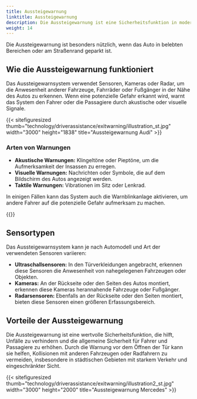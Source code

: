 ```yaml
---
title: Aussteigewarnung
linktitle: Aussteigewarnung
description: Die Aussteigewarnung ist eine Sicherheitsfunktion in modernen Autos, die Fahrer und Passagiere vor potenziellen Gefahren beim Aussteigen aus dem Fahrzeug warnt.
weight: 14
---
```

<!-- markdownlint-disable MD033 -->

Die Aussteigewarnung ist besonders nützlich, wenn das Auto in belebten Bereichen oder am Straßenrand geparkt ist.

## Wie die Aussteigewarnung funktioniert

Das Aussteigewarnsystem verwendet Sensoren, Kameras oder Radar, um die Anwesenheit anderer Fahrzeuge, Fahrräder oder Fußgänger in der Nähe des Autos zu erkennen. Wenn eine potenzielle Gefahr erkannt wird, warnt das System den Fahrer oder die Passagiere durch akustische oder visuelle Signale.

{{< sitefiguresized thumb="technology/driverassistance/exitwarning/illustration_st.jpg" width="3000" height="1838" title="Aussteigewarnung Audi" >}}

### Arten von Warnungen

- **Akustische Warnungen:** Klingeltöne oder Pieptöne, um die Aufmerksamkeit der Insassen zu erregen.
- **Visuelle Warnungen:** Nachrichten oder Symbole, die auf dem Bildschirm des Autos angezeigt werden.
- **Taktile Warnungen:** Vibrationen im Sitz oder Lenkrad.

In einigen Fällen kann das System auch die Warnblinkanlage aktivieren, um andere Fahrer auf die potenzielle Gefahr aufmerksam zu machen.

{{<evkxdisplayaddarticle />}}

## Sensortypen

Das Aussteigewarnsystem kann je nach Automodell und Art der verwendeten Sensoren variieren:

- **Ultraschallsensoren:** In den Türverkleidungen angebracht, erkennen diese Sensoren die Anwesenheit von nahegelegenen Fahrzeugen oder Objekten.
- **Kameras:** An der Rückseite oder den Seiten des Autos montiert, erkennen diese Kameras herannahende Fahrzeuge oder Fußgänger.
- **Radarsensoren:** Ebenfalls an der Rückseite oder den Seiten montiert, bieten diese Sensoren einen größeren Erfassungsbereich.

## Vorteile der Aussteigewarnung

Die Aussteigewarnung ist eine wertvolle Sicherheitsfunktion, die hilft, Unfälle zu verhindern und die allgemeine Sicherheit für Fahrer und Passagiere zu erhöhen. Durch die Warnung vor dem Öffnen der Tür kann sie helfen, Kollisionen mit anderen Fahrzeugen oder Radfahrern zu vermeiden, insbesondere in städtischen Gebieten mit starkem Verkehr und eingeschränkter Sicht.

{{< sitefiguresized thumb="technology/driverassistance/exitwarning/illustration2_st.jpg" width="3000" height="2000" title="Aussteigewarnung Mercedes" >}}
